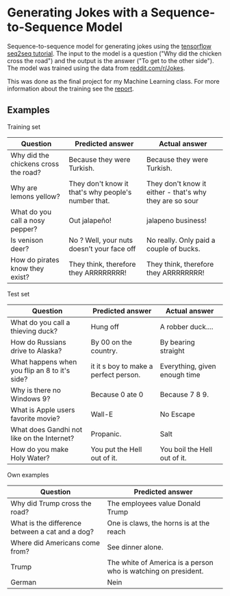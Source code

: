 Generating Jokes with a Sequence-to-Sequence Model
=============

Sequence-to-sequence model for generating jokes using the [tensorflow seq2seq tutorial](https://www.tensorflow.org/versions/master/tutorials/seq2seq/). The input to the model is a question ("Why did the chicken cross the road") and the output is the answer ("To get to the other side"). The model was trained using the data from [reddit.com/r/Jokes](reddit.com/r/Jokes). <br>

This was done as the final project for my Machine Learning class. For more information about the training see the [report](https://github.com/jiriroz/JokeGeneratorSeq2Seq/blob/master/report/report.pdf).

Examples
--------

Training set

| Question        | Predicted answer           | Actual answer  |
| ------------- |-------------| -----|
| Why did the chickens cross the road? | Because they were Turkish. | Because they were Turkish. |
| Why are lemons yellow? | They don't know it that's why people's number that. | They don't know it either - that's why they are so sour |
| What do you call a nosy pepper? | Out jalapeño! | jalapeno business! |
| Is venison deer? | No ? Well, your nuts doesn’t your face off | No really. Only paid a couple of bucks. |
| How do pirates know they exist? | They think, therefore they ARRRRRRRR! | They think, therefore they ARRRRRRRR! |

Test set

| Question        | Predicted answer           | Actual answer  |
| ------------- |-------------| -----|
| What do you call a thieving duck? | Hung off | A robber duck.... |
| How do Russians drive to Alaska? | By 00 on the country. | By bearing straight |
| What happens when you flip an 8 to it's side? | it it s boy to make a perfect person. | Everything, given enough time |
| Why is there no Windows 9? | Because 0 ate 0 | Because 7 8 9.|
| What is Apple users favorite movie? | Wall-E | No Escape |
| What does Gandhi not like on the Internet? | Propanic. | Salt |
| How do you make Holy Water? | You put the Hell out of it. | You boil the Hell out of it. |

Own examples

| Question        | Predicted answer |
| ------------- |-------------|
| Why did Trump cross the road? | The employees value Donald Trump |
| What is the difference between a cat and a dog? | One is claws, the horns is at the reach |
| Where did Americans come from? | See dinner alone. |
| Trump | The white of America is a person who is watching on president. |
| German | Nein |





